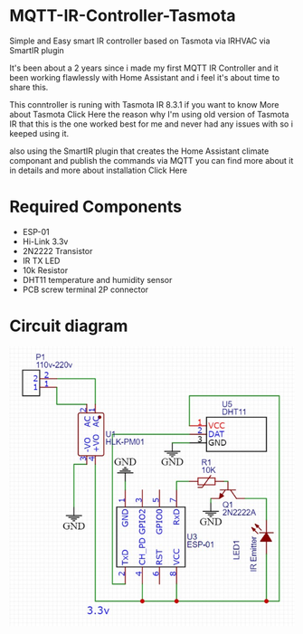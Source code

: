 # MQTT-IR-Controller-Tasmota

Simple and Easy smart IR controller based on Tasmota via IRHVAC via SmartIR plugin

It's been about a 2 years since i made my first MQTT IR Controller and it been working flawlessly with Home Assistant and i feel it's about time to share this.

This conntroller is runing with Tasmota IR 8.3.1 if you want to know More about Tasmota Click Here the reason why I'm using old version of Tasmota IR that this is the one worked best for me and never had any issues with so i keeped using it.

also using the SmartIR plugin that creates the Home Assistant climate componant and publish the commands via MQTT you can find more about it in details and more about installation Click Here

# Required Components

- ESP-01
- Hi-Link 3.3v
- 2N2222 Transistor
- IR TX LED
- 10k Resistor
- DHT11 temperature and humidity sensor
- PCB screw terminal 2P connector

# Circuit diagram
![alt text](https://github.com/iq85k/MQTT-IR-Controller-Tasmota/blob/main/Circuit%20diagram.jpg)
